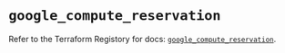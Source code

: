 # `google_compute_reservation`

Refer to the Terraform Registory for docs: [`google_compute_reservation`](https://registry.terraform.io/providers/hashicorp/google/5.2.0/docs/resources/compute_reservation).
